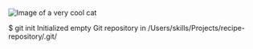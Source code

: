 # 
![Image of a very cool cat](https://images.unsplash.com/photo-1533738363-b7f9aef128ce?ixlib=rb-4.0.3&ixid=MnwxMjA3fDB8MHxwaG90by1wYWdlfHx8fGVufDB8fHx8&auto=format&fit=crop&w=1470&q=80)

$ git init
Initialized empty Git repository in /Users/skills/Projects/recipe-repository/.git/

